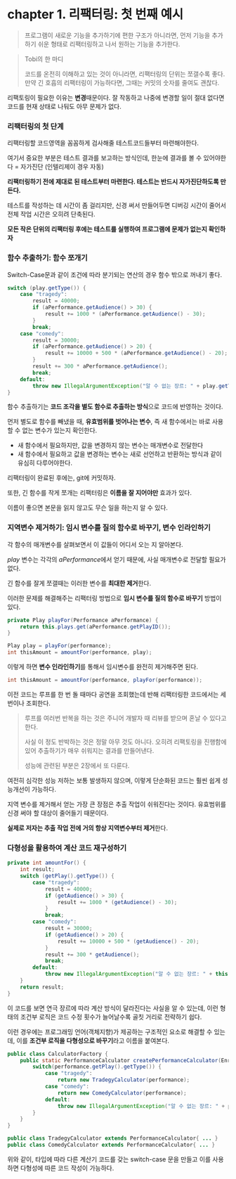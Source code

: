 # chapter 1. 리팩터링: 첫 번째 예시

> 프로그램이 새로운 기능을 추가하기에 편한 구조가 아니라면, 먼저 기능을 추가하기 쉬운 형태로 리팩터링하고 나서 원하는 기능을 추가한다.

> Tobi의 한 마디
> 
> 코드를 온전히 이해하고 있는 것이 아니라면, 리팩터링의 단위는 쪼갤수록 좋다.
> 만약 긴 호흡의 리팩터링이 가능하다면, 그때는 커밋의 숫자를 줄여도 괜찮다.

리팩토링이 필요한 이유는 **변경**때문이다. 잘 작동하고 나중에 변경할 일이 절대 없다면 코드를 현재 상태로 나둬도 아무 문제가 없다. 

### 리팩터링의 첫 단계

리팩터링할 코드영역을 꼼꼼하게 검사해줄 테스트코드들부터 마련해야한다. 

여기서 중요한 부분은 테스트 결과를 보고하는 방식인데, 한눈에 결과를 볼 수 있어야한다 = 자가진단 (인텔리제이 경우 자동)

**리팩터링하기 전에 제대로 된 테스트부터 마련한다. 테스트는 반드시 자가진단하도록 만든다.**

테스트를 작성하는 데 시간이 좀 걸리지만, 신경 써서 만들어두면 디버깅 시간이 줄어서 전체 작업 시간은 오히려 단축된다.

**모든 작은 단위의 리팩터링 후에는 테스트를 실행하여 프로그램에 문제가 없는지 확인하자**

### 함수 추출하기: 함수 쪼개기

Switch-Case문과 같이 조건에 따라 분기되는 연산의 경우 함수 밖으로 꺼내기 좋다.

```java
switch (play.getType()) {
    case "tragedy":
        result = 40000;
        if (aPerformance.getAudience() > 30) {
            result += 1000 * (aPerformance.getAudience() - 30);
        }
        break;
    case "comedy":
        result = 30000;
        if (aPerformance.getAudience() > 20) {
            result += 10000 + 500 * (aPerformance.getAudience() - 20);
        }
        result += 300 * aPerformance.getAudience();
        break;
    default:
        throw new IllegalArgumentException("알 수 없는 장르: " + play.getType());
}
```

함수 추출하기는 **코드 조각을 별도 함수로 추출하는 방식**으로 코드에 반영하는 것이다.

먼저 별도로 함수를 빼냈을 때, **유효범위를 벗어나는 변수**, 즉 새 함수에서는 바로 사용할 수 없는 변수가 있는지 확인한다.

- 새 함수에서 필요하지만, 값을 변경하지 않는 변수는 매개변수로 전달한다
- 새 함수에서 필요하고 값을 변경하는 변수는 새로 선언하고 반환하는 방식과 같이 유심히 다루어야한다.

리팩터링이 완료된 후에는, git에 커밋하자.

또한, 긴 함수를 작게 쪼개는 리팩터링은 **이름을 잘 지어야만** 효과가 있다. 

이름이 좋으면 본문을 읽지 않고도 무슨 일을 하는지 알 수 있다.

### 지역변수 제거하기: 임시 변수를 질의 함수로 바꾸기, 변수 인라인하기

각 함수의 매개변수를 살펴보면서 이 값들이 어디서 오는 지 알아본다.

*play* 변수는 각각의 *aPerformance*에서 얻기 때문에, 사실 매개변수로 전달할 필요가 없다. 

긴 함수를 잘게 쪼갤때는 이러한 변수를 **최대한 제거**한다.

이러한 문제를 해결해주는 리팩터링 방법으로 **임시 변수를 질의 함수로 바꾸기** 방법이 있다.

```java
private Play playFor(Performance aPerformance) {
    return this.plays.get(aPerformance.getPlayID());
}
```
```java
Play play = playFor(performance);
int thisAmount = amountFor(performance, play);
```

이렇게 하면 **변수 인라인하기**를 통해서 임시변수를 완전히 제거해주면 된다.
```java
int thisAmount = amountFor(performance, playFor(performance));
```

이전 코드는 루프를 한 번 돌 때마다 공연을 조회했는데 반해 리팩터링한 코드에서는 세 번이나 조회한다. 

> 루프를 여러번 반복을 하는 것은 주니어 개발자 때 리뷰를 받으며 혼날 수 있다고 한다.
> 
> 사실 이 정도 반박하는 것은 정말 아무 것도 아니다. 오히려 리팩토링을 진행함에 있어 추출하기가 매우 쉬워지는 결과를 만들어낸다.
> 
> 성능에 관련된 부분은 2장에서 또 다룬다.

여전히 심각한 성능 저하는 보통 발생하지 않으며, 이렇게 단순화된 코드는 훨씬 쉽게 성능개선이 가능하다. 

지역 변수를 제거해서 얻는 가장 큰 장점은 추출 작업이 쉬워진다는 것이다. 유효범위를 신경 써야 할 대상이 줄어들기 때문이다. 

**실제로 저자는 추출 작업 전에 거의 항상 지역변수부터 제거**한다.

### 다형성을 활용하여 계산 코드 재구성하기

```java
private int amountFor() {
    int result;
    switch (getPlay().getType()) {
        case "tragedy":
            result = 40000;
            if (getAudience() > 30) {
                result += 1000 * (getAudience() - 30);
            }
            break;
        case "comedy":
            result = 30000;
            if (getAudience() > 20) {
                result += 10000 + 500 * (getAudience() - 20);
            }
            result += 300 * getAudience();
            break;
        default:
            throw new IllegalArgumentException("알 수 없는 장르: " + this.play.getType());
    }
    return result;
}
```

이 코드를 보면 연극 장르에 따라 계산 방식이 달라진다는 사실을 알 수 있는데, 이런 형태의 조건부 로직은 코드 수정 횟수가 늘어날수록 골칫 거리로 전략하기 쉽다.

이런 경우에는 프로그래밍 언어(객체지향)가 제공하는 구조적인 요소로 해결할 수 있는데, 이를 **조건부 로직을 다형성으로 바꾸기**라고 이름을 붙여본다.

```java
public class CalculatorFactory {
    public static PerformanceCalculator createPerformanceCalculator(EnrichPerformance performance) {
        switch(performance.getPlay().getType()) {
            case "tragedy":
                return new TradegyCalculator(performance);
            case "comedy":
                return new ComedyCalculator(performance);
            default:
                throw new IllegalArgumentException("알 수 없는 장르: " + performance.getPlay().getType());
        }
    }
}

public class TradegyCalculator extends PerformanceCalculator{ ... }
public class ComedyCalculator extends PerformanceCalculator{ ... }
```

위와 같이, 타입에 따라 다른 계산기 코드를 갖는 switch-case 문을 만들고 이를 사용하면 다형성에 따른 코드 작성이 가능하다. 